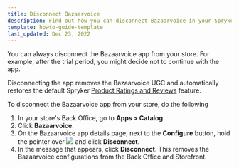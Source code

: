 ```yaml
---
title: Disconnect Bazaarvoice
description: Find out how you can disconnect Bazaarvoice in your Spryker shop
template: howto-guide-template 
last_updated: Dec 23, 2022
---
```


You can always disconnect the Bazaarvoice app from your store. For example, after the trial period, you might decide not to continue with the app. 

Disconnecting the app removes the Bazaarvoice UGC and automatically restores the default Spryker [Product Ratings and Reviews](/docs/scos/user/features/{{site.version}}/product-rating-and-reviews-feature-overview.html) feature.

To disconnect the Bazaarvoice app from your store, do the following

1. In your store's Back Office, go to **Apps&nbsp;<span aria-label="and then">></span> Catalog**. 
2. Click **Bazaarvoice**.
3. On the Bazaarvoice app details page, next to the **Configure** button, hold the pointer over <span class="inline-img"><img src="https://spryker.s3.eu-central-1.amazonaws.com/docs/aop/user/apps/bazzarvoice/disconnect-button.png"></span> and click **Disconnect**. 
4. In the message that appears, click **Disconnect**. This removes the Bazaarvoice configurations from the Back Office and Storefront.